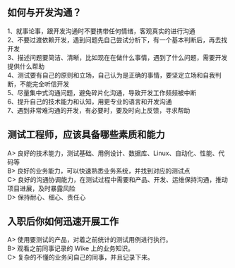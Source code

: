 ## 如何与开发沟通？
1、就事论事，跟开发沟通时不要携带任何情绪，客观真实的进行沟通  
2、不要过渡依赖开发，遇到问题先自己尝试分析下，有一个基本判断后，再去找开发  
3、描述问题要简洁、清晰，比如现在在做什么事情，遇到了什么问题，需要开发提供什么帮助  
4、测试要有自己的原则和立场，自己认为是正确的事情，要坚定立场和自我判断，不能完全听信开发  
5、尽量集中式沟通问题，避免碎片化沟通，导致开发工作频频被中断  
6、提升自己的技术能力和认知，用更专业的语言和开发沟通  
7、遇到非常难沟通的开发，有必要时，要及时向上反馈，寻求帮助  

## 测试工程师，应该具备哪些素质和能力
A> 良好的技术能力，测试基础、用例设计、数据库、Linux、自动化、性能、代码等  
B> 良好的业务能力，可以快速熟悉业务系统，并找到对应的测试点  
C> 良好的沟通协调能力，在测试过程中需要和产品、开发、运维保持沟通，推动项目进展，及时暴露风险  
D> 保持耐心、细心、责任心  

## 入职后你如何迅速开展工作
A> 使用要测试的产品，对着之前统计的测试用例进行执行。  
B> 观看之前同事记录的 Wike 上的业务知识。  
C> 复杂的不懂的业务问自己的同事，并且记录下来。  